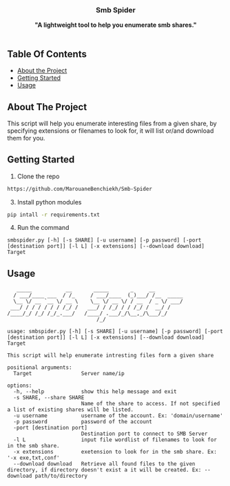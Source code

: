 <br/>
<p align="center">
  <h3 align="center">Smb Spider</h3>

  <p align="center">
    <strong>"A lightweight tool to help you enumerate smb shares." </strong>
    <br/>
    <br/>
  </p>
</p>



## Table Of Contents

* [About the Project](#about-the-project)
* [Getting Started](#getting-started)
* [Usage](#usage)

## About The Project

This script will help you enumerate interesting files from a given share, by specifying extensions or filenames to look for, it will list or/and download them for you.

## Getting Started

1. Clone the repo

```sh
https://github.com/MarouaneBenchiekh/Smb-Spider
```

3. Install python modules

```sh
pip intall -r requirements.txt
```

4. Run the command

```JS
smbspider.py [-h] [-s SHARE] [-u username] [-p password] [-port [destination port]] [-l L] [-x extensions] [--download download] Target
```
## Usage
```
   _____           __       _____       _     __         
  / ___/____ ___  / /_     / ___/____  (_)___/ /__  _____
  \__ \/ __ `__ \/ __ \    \__ \/ __ \/ / __  / _ \/ ___/
 ___/ / / / / / / /_/ /   ___/ / /_/ / / /_/ /  __/ /    
/____/_/ /_/ /_/_.___/   /____/ .___/_/\__,_/\___/_/     
                             /_/                         

usage: smbspider.py [-h] [-s SHARE] [-u username] [-p password] [-port [destination port]] [-l L] [-x extensions] [--download download] Target

This script will help enumerate intresting files form a given share

positional arguments:
  Target                Server name/ip

options:
  -h, --help            show this help message and exit
  -s SHARE, --share SHARE
                        Name of the share to access. If not specified a list of existing shares will be listed.
  -u username           username of the account. Ex: 'domain/username'
  -p password           password of the account
  -port [destination port]
                        Destination port to connect to SMB Server
  -l L                  input file wordlist of filenames to look for in the smb share.
  -x extensions         exetension to look for in the smb share. Ex: '-x exe,txt,conf'
  --download download   Retrieve all found files to the given directory, if directory doesn't exist a it will be created. Ex: --download path/to/directory
```
